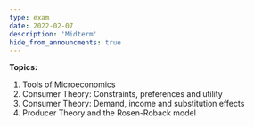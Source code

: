 ```yaml
---
type: exam
date: 2022-02-07
description: 'Midterm'
hide_from_announcments: true
---
```

**Topics:**
1. Tools of Microeconomics
2. Consumer Theory: Constraints, preferences and utility
3. Consumer Theory: Demand, income and substitution effects
4. Producer Theory and the Rosen-Roback model
